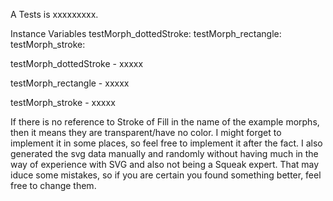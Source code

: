 A Tests is xxxxxxxxx.

Instance Variables
	testMorph_dottedStroke:		<Object>
	testMorph_rectangle:		<Object>
	testMorph_stroke:		<Object>

testMorph_dottedStroke
	- xxxxx

testMorph_rectangle
	- xxxxx

testMorph_stroke
	- xxxxx
	
If there is no reference to Stroke of Fill in the name of the example morphs, then it means they are transparent/have no color. I might forget to implement it in some places, so feel free to  implement it after the fact. 
I also generated the svg data manually and randomly without having much in the way of experience with SVG and also not being a Squeak expert. That may iduce some mistakes, so if you are certain  you found something better, feel free to change them.
